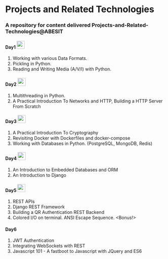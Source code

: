 # Projects and Related Technologies
### A repository for content delivered Projects-and-Related-Technologies@ABESIT

#### Day1 <img src="https://cdn3.iconfinder.com/data/icons/simple-web-navigation/165/tick-512.png" width="25" height="25"/>
1. Working with various Data Formats.
2. Pickling in Python.
3. Reading and Writing Media (A/V/I) with Python.

#### Day2 <img src="https://cdn3.iconfinder.com/data/icons/simple-web-navigation/165/tick-512.png" width="25" height="25"/>
1. Multithreading in Python.
2. A Practical Introduction To Networks and HTTP, Building a HTTP Server From Scratch

#### Day3 <img src="https://cdn3.iconfinder.com/data/icons/simple-web-navigation/165/tick-512.png" width="25" height="25"/>
1. A Practical Introduction To Cryptography
2. Revisiting Docker with Dockerfiles and docker-compose
3. Working with Databases in Python. (PostgreSQL, MongoDB, Redis)

#### Day4 <img src="https://cdn3.iconfinder.com/data/icons/simple-web-navigation/165/tick-512.png" width="25" height="25"/>
1. An Introduction to Embedded Databases and ORM
2. An Introduction to Django

#### Day5 <img src="https://cdn3.iconfinder.com/data/icons/simple-web-navigation/165/tick-512.png" width="25" height="25"/>
1. REST APIs
2. Django REST Framework
3. Building a QR Authentication REST Backend
4. Colored I/O on terminal. ANSI Escape Sequence. <Bonus!>

#### Day6
1. JWT Authentication
2. Integrating WebSockets with REST
3. Javascript 101 - A fastboot to Javascript with JQuery and ES6

